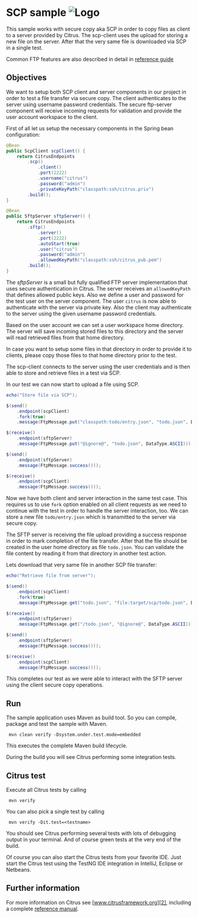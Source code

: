 SCP sample ![Logo][1]
==============

This sample works with secure copy aka SCP in order to copy files as client to a server provided by Citrus. The scp-client uses the upload for storing a new file on the 
server. After that the very same file is downloaded via SCP in a single test.

Common FTP features are also described in detail in [reference guide][4]

Objectives
---------

We want to setup both SCP client and server components in our project in order to test a file transfer via secure copy. The client authenticates to the server
using username password credentials. The secure ftp-server component will receive incoming requests for validation and provide the user account workspace to the client.

First of all let us setup the necessary components in the Spring bean configuration:

```java
@Bean
public ScpClient scpClient() {
    return CitrusEndpoints
        .scp()
            .client()
            .port(2222)
            .username("citrus")
            .password("admin")
            .privateKeyPath("classpath:ssh/citrus.priv")
        .build();
}

@Bean
public SftpServer sftpServer() {
    return CitrusEndpoints
        .sftp()
            .server()
            .port(2222)
            .autoStart(true)
            .user("citrus")
            .password("admin")
            .allowedKeyPath("classpath:ssh/citrus_pub.pem")
        .build();
}
```

The *sftpServer* is a small but fully qualified FTP server implementation that uses secure authentication in Citrus. The server receives an `allowedKeyPath` that defines allowed public keys. Also we define a user and password
for the test user on the server component. The user `citrus` is now able to authenticate with the server via private key. Also the client may authenticate to the server using the given username password credentials. 

Based on the user account we can set a user workspace home directory. The server will save incoming stored files to this directory and the server will read retrieved files from that
home directory.

In case you want to setup some files in that directory in order to provide it to clients, please copy those files to that home directory prior to the test.  

The scp-client connects to the server using the user credentials and is then able to store and retrieve files in a test via SCP.

In our test we can now start to upload a file using SCP.

```java
echo("Store file via SCP");

$(send()
    .endpoint(scpClient)
    .fork(true)
    .message(FtpMessage.put("classpath:todo/entry.json", "todo.json", DataType.ASCII)));

$(receive()
    .endpoint(sftpServer)
    .message(FtpMessage.put("@ignore@", "todo.json", DataType.ASCII)));

$(send()
    .endpoint(sftpServer)
    .message(FtpMessage.success()));

$(receive()
    .endpoint(scpClient)
    .message(FtpMessage.success()));

```

Now we have both client and server interaction in the same test case. This requires us to use `fork` option enabled on all client
requests as we need to continue with the test in order to handle the server interaction, too. We can store a new file `todo/entry.json` which is transmitted
to the server via secure copy.

The SFTP server is receiving the file upload providing a success response in order to mark completion of the file transfer. After that the file should be created in
the user home directory as file `todo.json`. You can validate the file content by reading it from that directory in another test action.

Lets download that very same file in another SCP file transfer:

```java
echo("Retrieve file from server");

$(send()
    .endpoint(scpClient)
    .fork(true)
    .message(FtpMessage.get("todo.json", "file:target/scp/todo.json", DataType.ASCII)));

$(receive()
    .endpoint(sftpServer)
    .message(FtpMessage.get("/todo.json", "@ignore@", DataType.ASCII)));

$(send()
    .endpoint(sftpServer)
    .message(FtpMessage.success()));

$(receive()
    .endpoint(scpClient)
    .message(FtpMessage.success()));
```

This completes our test as we were able to interact with the SFTP server using the client secure copy operations.

Run
---------

The sample application uses Maven as build tool. So you can compile, package and test the
sample with Maven.
 
     mvn clean verify -Dsystem.under.test.mode=embedded
    
This executes the complete Maven build lifecycle.

During the build you will see Citrus performing some integration tests.

Citrus test
---------

Execute all Citrus tests by calling

     mvn verify

You can also pick a single test by calling

     mvn verify -Dit.test=<testname>

You should see Citrus performing several tests with lots of debugging output in your terminal. 
And of course green tests at the very end of the build.

Of course you can also start the Citrus tests from your favorite IDE.
Just start the Citrus test using the TestNG IDE integration in IntelliJ, Eclipse or Netbeans.

Further information
---------

For more information on Citrus see [www.citrusframework.org][2], including
a complete [reference manual][3].

 [1]: https://citrusframework.org/img/brand-logo.png "Citrus"
 [2]: https://citrusframework.org
 [3]: https://citrusframework.org/reference/html/
 [4]: https://citrusframework.org/reference/html#ftp
